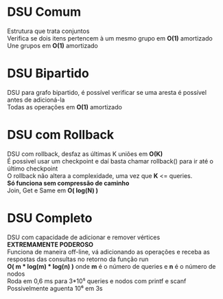 # DSU Comum
Estrutura que trata conjuntos\
Verifica se dois itens pertencem à um mesmo grupo em **O(1)** amortizado\
Une grupos em **O(1)** amortizado


# DSU Bipartido
DSU para grafo bipartido, é possível verificar se uma aresta é possível antes de adicioná-la\
Todas as operações em **O(1)** amortizado

# DSU com Rollback
DSU com rollback, desfaz as últimas K uniões em **O(K)**\
É possivel usar um checkpoint e daí basta chamar rollback() para ir até o último checkpoint\
O rollback não altera a complexidade, uma vez que **K** <= queries.\
**Só funciona sem compressão de caminho** \
Join, Get e Same em **O( log(N) )**

# DSU Completo
DSU com capacidade de adicionar e remover vértices\
**EXTREMAMENTE PODEROSO**\
Funciona de maneira off-line, vá adicionando as operações e receba as respostas das consultas no retorno da função run\
**O( m * log(m) * log(n) )** onde **m** é o  número de queries e **n** é o número de nodos\
Roda em 0,6 ms para 3*10⁵ queries e nodos com printf e scanf\
Possivelmente aguenta 10⁶ em 3s

